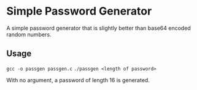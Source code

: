 # Simple Password Generator
A simple password generator that is slightly better than base64 encoded random numbers.

## Usage
`gcc -o passgen passgen.c`
`./passgen <length of password>`

With no argument, a password of length 16 is generated.

